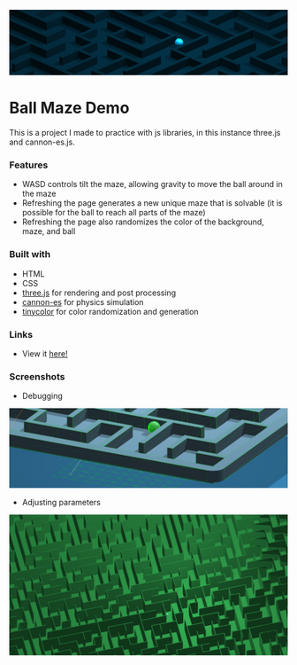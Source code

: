 ![](./screen1.png)

# Ball Maze Demo

This is a project I made to practice with js libraries, in this instance three.js and cannon-es.js.

### Features

-   WASD controls tilt the maze, allowing gravity to move the ball around in the maze
-   Refreshing the page generates a new unique maze that is solvable (it is possible for the ball to reach all parts of the maze)
-   Refreshing the page also randomizes the color of the background, maze, and ball

### Built with

-   HTML
-   CSS
-   [three.js](https://github.com/mrdoob/three.js/) for rendering and post processing
-   [cannon-es](https://github.com/pmndrs/cannon-es) for physics simulation
-   [tinycolor](https://github.com/bgrins/TinyColor) for color randomization and generation

### Links

-   View it [here!](https://arnh8.github.io/ball-maze)

### Screenshots

-   Debugging

![](./screen2.png)

-   Adjusting parameters

![](./screen3.png)
